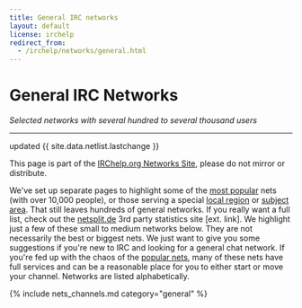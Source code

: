 ```yaml
---
title: General IRC networks
layout: default
license: irchelp
redirect_from:
  - /irchelp/networks/general.html
---
```


# General IRC Networks

_Selected networks with several hundred to several thousand users_

--------------------------------------------------------------------------------

updated {{ site.data.netlist.lastchange }}

This page is part of the [IRChelp.org Networks Site](/networks/), please do not mirror or distribute.

We've set up separate pages to highlight some of the [most popular](popular.html) 
nets (with over 10,000 people), or those serving a
special [local region](/networks/nets/local.html) or 
[subject area](/networks/nets/subject.html). That still leaves hundreds of general
networks. If you really want a full list, check out the
[netsplit.de](/networks/) 3rd party statistics site [ext. link]. We highlight
just a few of these small to medium networks below. They are not necessarily
the best or biggest nets. We just want to give you some suggestions if you're
new to IRC and looking for a general chat network. If you're fed up with the
chaos of the [popular nets](popular.html), many of these nets have full
services and can be a reasonable place for you to either start or move your
channel. Networks are listed alphabetically.


{% include nets_channels.md category="general" %}


